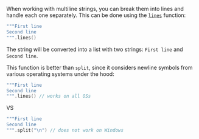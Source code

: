 When working with multiline strings, you can break them into lines and handle each one separately.
This can be done using the [`lines`](https://kotlinlang.org/api/latest/jvm/stdlib/kotlin.text/lines.html) function:
```kotlin
"""First line
Second line
""".lines()
```
The string will be converted into a list with two strings: `First line` and `Second line`.

This function is better than `split`, since it considers
newline symbols from various operating systems under the hood:

```kotlin
"""First line
Second line
""".lines() // works on all OSs
```
VS
```kotlin
"""First line
Second line
""".split("\n") // does not work on Windows
```